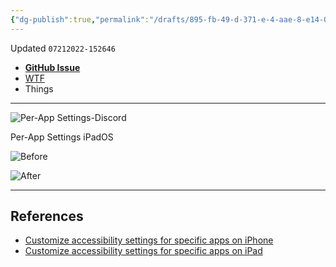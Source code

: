 ```yaml
---
{"dg-publish":true,"permalink":"/drafts/895-fb-49-d-371-e-4-aae-8-e14-0-c4998-cb-4717/","dgHomeLink":true,"dgPassFrontmatter":false}
---
```


Updated `07212022-152646`

- [**GitHub Issue**](https://github.com/extratone/bilge/issues/)
- [WTF](https://davidblue.wtf/drafts/895FB49D-371E-4AAE-8E14-0C4998CB4717.html)
- Things

---

![Per-App Settings-Discord](https://i.snap.as/sSp2oapY.png)

Per-App Settings iPadOS

![Before](https://i.snap.as/uy9oYrR3.png)

![After](https://i.snap.as/2D638av4.png)

---

## References

- [Customize accessibility settings for specific apps on iPhone](https://support.apple.com/guide/iphone/per-app-settings-iph1f48544ab/ios)
- [Customize accessibility settings for specific apps on iPad](https://support.apple.com/guide/ipad/per-app-settings-ipad723b5a33/ipados)
